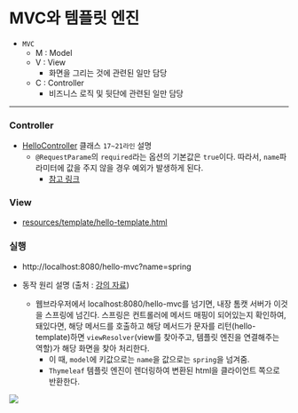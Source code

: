 # MVC와 템플릿 엔진

+ `MVC`
    + M : Model
    + V : View
        + 화면을 그리는 것에 관련된 일만 담당
    + C : Controller
        + 비즈니스 로직 및 뒷단에 관련된 일만 담당

---

### __Controller__

+ [HelloController](https://github.com/journeytorainbow/spring_boot_study/blob/master/hello-spring/src/main/java/hello/hellospring/controller/HelloController.java) 클래스 `17~21라인` 설명
    + `@RequestParame`의 `required`라는 옵션의 기본값은 `true`이다. 따라서, `name`파라미터에 값을 주지 않을 경우 예외가 발생하게 된다.
        + [참고 링크](https://docs.spring.io/spring-framework/docs/current/javadoc-api/org/springframework/web/bind/annotation/RequestParam.html#required--)

### __View__

+ [resources/template/hello-template.html]()


### __실행__

+ http://localhost:8080/hello-mvc?name=spring

+ 동작 원리 설명 (출처 : [강의 자료](https://www.inflearn.com/course/%EC%8A%A4%ED%94%84%EB%A7%81-%EC%9E%85%EB%AC%B8-%EC%8A%A4%ED%94%84%EB%A7%81%EB%B6%80%ED%8A%B8/lecture/49605?tab=curriculum&speed=2))
    + 웹브라우저에서 localhost:8080/hello-mvc를 넘기면, 내장 톰캣 서버가 이것을 스프링에 넘긴다. 스프링은 컨트롤러에 메서드 매핑이 되어있는지 확인하여, 돼있다면, 해당 메서드를 호출하고 해당 메서드가 문자를 리턴(hello-template)하면 `viewResolver`(view를 찾아주고, 템플릿 엔진을 연결해주는 역할)가 해당 화면을 찾아 처리한다.
        + 이 때, `model`에 키값으로는 `name`을 값으로는 `spring`을 넘겨줌.
        + `Thymeleaf` 템플릿 엔진이 렌더링하여 변환된 html을 클라이언트 쪽으로 반환한다.

<img src="img_2">